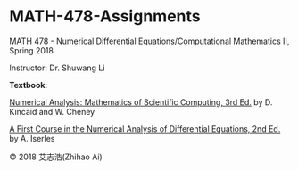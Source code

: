 # MATH-478-Assignments

MATH 478 - Numerical Differential Equations/Computational Mathematics II, Spring 2018

Instructor: Dr. Shuwang Li

**Textbook**:

[Numerical Analysis: Mathematics of Scientific Computing, 3rd Ed.](https://www.amazon.com/Numerical-Analysis-Mathematics-Scientific-Undergraduate/dp/0821847880) by D. Kincaid and W. Cheney

[A First Course in the Numerical Analysis of Differential Equations, 2nd Ed.](https://www.amazon.com/Numerical-Differential-Equations-Cambridge-Mathematics/dp/0521734908) by A. Iserles

&copy; 2018 艾志浩(Zhihao Ai)
